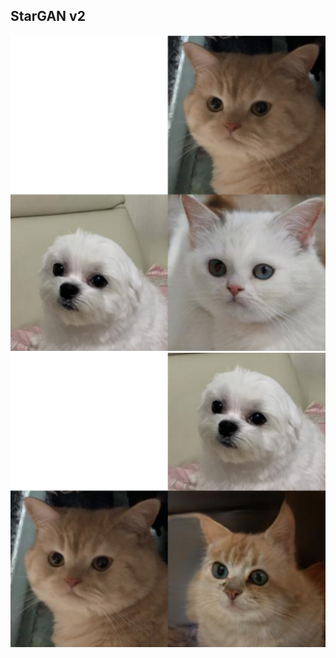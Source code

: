 ## StarGAN v2

<img width="700" src="assets/result2.png" />

<img width="700" src="assets/result1.png" />

